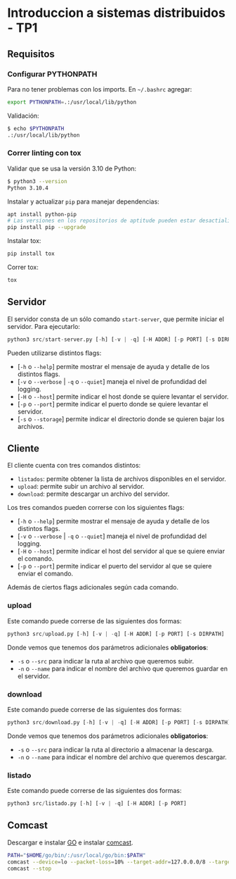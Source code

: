 # Introduccion a sistemas distribuidos - TP1

## Requisitos
### Configurar PYTHONPATH

Para no tener problemas con los imports. En `~/.bashrc` agregar:

```bash
export PYTHONPATH=.:/usr/local/lib/python
```

Validación:

```bash
$ echo $PYTHONPATH
.:/usr/local/lib/python
```

### Correr linting con tox

Validar que se usa la versión 3.10 de Python:

```bash
$ python3 --version
Python 3.10.4
```

Instalar y actualizar `pip` para manejar dependencias:

```bash
apt install python-pip
# Las versiones en los repositorios de aptitude pueden estar desactializadas.
pip install pip --upgrade
```

Instalar tox:

```bash
pip install tox
```

Correr tox:

```bash
tox
```

## Servidor

El servidor consta de un sólo comando `start-server`, que permite iniciar el servidor. Para ejecutarlo:

```python
python3 src/start-server.py [-h] [-v | -q] [-H ADDR] [-p PORT] [-s DIRPATH]
```

Pueden utilizarse distintos flags:

* [`-h` o `--help`] permite mostrar el mensaje de ayuda y detalle de los distintos flags.
* [`-v` o `--verbose` | `-q` o `--quiet`] maneja el nivel de profundidad del logging.
* [`-H` o `--host`] permite indicar el host donde se quiere levantar el servidor.
* [`-p` o `--port`] permite indicar el puerto donde se quiere levantar el servidor.
* [`-s` o `--storage`] permite indicar el directorio donde se quieren bajar los archivos.


## Cliente

El cliente cuenta con tres comandos distintos:
* `listados`: permite obtener la lista de archivos disponibles en el servidor.
* `upload`: permite subir un archivo al servidor.
* `download`: permite descargar un archivo del servidor.

Los tres comandos pueden correrse con los siguientes flags:
* [`-h` o `--help`] permite mostrar el mensaje de ayuda y detalle de los distintos flags.
* [`-v` o `--verbose` | `-q` o `--quiet`] maneja el nivel de profundidad del logging.
* [`-H` o `--host`] permite indicar el host del servidor al que se quiere enviar el comando.
* [`-p` o `--port`] permite indicar el puerto del servidor al que se quiere enviar el comando.

Además de ciertos flags adicionales según cada comando.

### upload

Este comando puede correrse de las siguientes dos formas:
```python
python3 src/upload.py [-h] [-v | -q] [-H ADDR] [-p PORT] [-s DIRPATH]
```

Donde vemos que tenemos dos parámetros adicionales **obligatorios**:
* `-s` o `--src` para indicar la ruta al archivo que queremos subir.
* `-n` o `--name` para indicar el nombre del archivo que queremos guardar en el servidor.

### download

Este comando puede correrse de las siguientes dos formas:
```python
python3 src/download.py [-h] [-v | -q] [-H ADDR] [-p PORT] [-s DIRPATH]
```
Donde vemos que tenemos dos parámetros adicionales **obligatorios**:
* `-s` o `--src` para indicar la ruta al directorio a almacenar la descarga.
* `-n` o `--name` para indicar el nombre del archivo que queremos descargar.

### listado

Este comando puede correrse de las siguientes dos formas:
```python
python3 src/listado.py [-h] [-v | -q] [-H ADDR] [-p PORT]
```


## Comcast

Descargar e instalar [GO](https://go.dev/doc/install) e instalar
[comcast](https://github.com/tylertreat/comcast#installation).

```bash
PATH="$HOME/go/bin/:/usr/local/go/bin:$PATH"
comcast --device=lo --packet-loss=10% --target-addr=127.0.0.0/8 --target-proto=udp
comcast --stop
```
